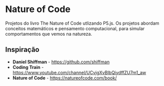 # Nature of Code

Projetos do livro The Nature of Code utlizando P5.js. Os projetos abordam conceitos matemáticos e pensamento computacional, para simular comportamentos  que vemos na natureza.

## Inspiração 

* **Daniel Shiffman** - https://github.com/shiffman
* **Coding Train** - https://www.youtube.com/channel/UCvjgXvBlbQiydffZU7m1_aw
* **Nature of Code** - https://natureofcode.com/book/



